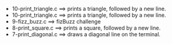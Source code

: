 - 10-print_triangle.c ==>	prints a triangle, followed by a new line.
- 10-print_triangle.c ==>	prints a triangle, followed by a new line.
- 9-fizz_buzz.c ==>	fizBuzz challenge
- 8-print_square.c ==>	prints a square, followed by a new line.
- 7-print_diagonal.c ==>	draws a diagonal line on the terminal.
